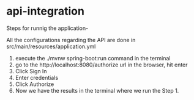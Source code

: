 # api-integration

Steps for runnig the application-

All the configurations regarding the API are done in src/main/resources/application.yml

1. execute the ./mvnw spring-boot:run command in the terminal
2. go to the http://localhost:8080/authorize url in the browser, hit enter
3. Click Sign In
4. Enter credentials
5. Click Authorize
6. Now we have the results in the terminal where we run the Step 1.
